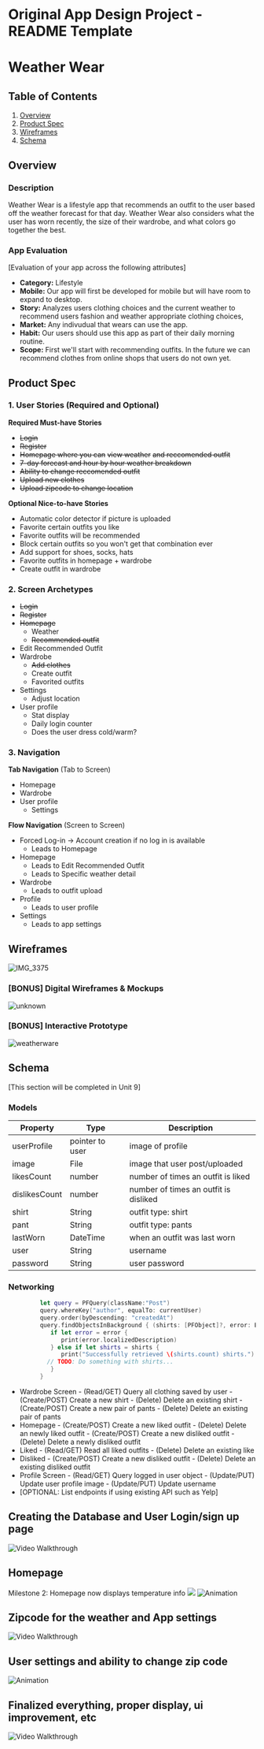 Original App Design Project - README Template
===

# Weather Wear

## Table of Contents
1. [Overview](#Overview)
1. [Product Spec](#Product-Spec)
1. [Wireframes](#Wireframes)
2. [Schema](#Schema)

## Overview
### Description
Weather Wear is a lifestyle app that recommends an outfit to the user based off the weather forecast for that day. Weather Wear also considers what the user has worn recently, the size of their wardrobe, and what colors go together the best.

### App Evaluation
[Evaluation of your app across the following attributes]
- **Category:** Lifestyle
- **Mobile:** Our app will first be developed for mobile but will have room to expand to desktop.
- **Story:** Analyzes users clothing choices and the current weather to recommend users fashion and weather appropriate clothing choices,
- **Market:** Any indivudual that wears can use the app.
- **Habit:** Our users should use this app as part of their daily morning routine.
- **Scope:** First we'll start with recommending outfits. In the future we can recommend clothes from online shops that users do not own yet. 

## Product Spec

### 1. User Stories (Required and Optional)

**Required Must-have Stories**

* ~~Login~~
* ~~Register~~
* ~~Homepage where you can~~ ~~view weather~~ ~~and reccomended outfit~~
* ~~7-day forecast and hour by hour weather breakdown~~
* ~~Ability to change reccomended outfit~~
* ~~Upload new clothes~~
* ~~Upload zipcode to change location~~

**Optional Nice-to-have Stories**

* Automatic color detector if picture is uploaded
* Favorite certain outfits you like
* Favorite outfits will be recommended 
* Block certain outfits so you won't get that combination ever
* Add support for shoes, socks, hats
* Favorite outfits in homepage + wardrobe
* Create outfit in wardrobe

### 2. Screen Archetypes

* ~~Login~~
* ~~Register~~
* ~~Homepage~~
   * Weather
   * ~~Recommended outfit~~
* Edit Recommended Outfit
* Wardrobe
   * ~~Add clothes~~
   * Create outfit
   * Favorited outfits
* Settings
   * Adjust location
* User profile
   * Stat display
   * Daily login counter
   * Does the user dress cold/warm?

### 3. Navigation

**Tab Navigation** (Tab to Screen)

* Homepage
* Wardrobe
* User profile
   * Settings

**Flow Navigation** (Screen to Screen)

* Forced Log-in -> Account creation if no log in is available
   * Leads to Homepage
* Homepage
   * Leads to Edit Recommended Outfit
   * Leads to Specific weather detail
* Wardrobe
   * Leads to outfit upload
* Profile
   * Leads to user profile
* Settings
   * Leads to app settings

## Wireframes
![IMG_3375](https://user-images.githubusercontent.com/50147938/160742246-edd3316a-093b-48bd-842b-ace2aabb7c91.jpg)

### [BONUS] Digital Wireframes & Mockups
![unknown](https://user-images.githubusercontent.com/50147938/160742347-91a7f921-794d-4548-83b6-bf7ede4a8bd2.png)

### [BONUS] Interactive Prototype
![weatherware](https://user-images.githubusercontent.com/50147938/160742062-0eb9cdf1-139a-441c-81c0-aad69f036498.gif)

## Schema 
[This section will be completed in Unit 9]
### Models
| Property | Type | Description |
| --- | --- | --- |
| userProfile | pointer to user | image of profile |
| image | File | image that user post/uploaded |
| likesCount | number | number of times an outfit is liked |
| dislikesCount | number | number of times an outfit is disliked |
| shirt | String | outfit type: shirt |
| pant | String | outfit type: pants |
| lastWorn | DateTime | when an outfit was last worn |
| user | String | username |
| password | String | user password |
### Networking
```swift
         let query = PFQuery(className:"Post")
         query.whereKey("author", equalTo: currentUser)
         query.order(byDescending: "createdAt")
         query.findObjectsInBackground { (shirts: [PFObject]?, error: Error?) in
            if let error = error { 
               print(error.localizedDescription)
            } else if let shirts = shirts {
               print("Successfully retrieved \(shirts.count) shirts.")
           // TODO: Do something with shirts...
            }
         }
```
- Wardrobe Screen
      - (Read/GET) Query all clothing saved by user
      - (Create/POST) Create a new shirt
      - (Delete) Delete an existing shirt
      - (Create/POST) Create a new pair of pants
      - (Delete) Delete an existing pair of pants
- Homepage
      - (Create/POST) Create a new liked outfit
      - (Delete) Delete an newly liked outfit
      - (Create/POST) Create a new disliked outfit
      - (Delete) Delete a newly disliked outfit
- Liked
      - (Read/GET) Read all liked outfits
      - (Delete) Delete an existing like
- Disliked
      - (Create/POST) Create a new disliked outfit
      - (Delete) Delete an existing disliked outfit
- Profile Screen
      - (Read/GET) Query logged in user object
      - (Update/PUT) Update user profile image
      - (Update/PUT) Update username
- [OPTIONAL: List endpoints if using existing API such as Yelp]


## Creating the Database and User Login/sign up page
<img src='http://g.recordit.co/jz6r6K27lU.gif' title='Video Walkthrough' width='' alt='Video Walkthrough' />

## Homepage
Milestone 2: Homepage now displays temperature info
![](gifs/milestone_1_homepage.gif)
![Animation](https://user-images.githubusercontent.com/50147938/164146857-7b53503a-17ad-45e2-83e0-6f98e6a9b16a.gif)

## Zipcode for the weather and App settings
<img src='http://g.recordit.co/M3nmwu7dXN.gif' title='Video Walkthrough' width='' alt='Video Walkthrough' />

## User settings and ability to change zip code
![Animation](https://user-images.githubusercontent.com/50147938/165433504-e4e32cf3-0770-44d5-a550-54167b491498.gif)

## Finalized everything, proper display, ui improvement, etc
<img src='http://g.recordit.co/PsMUu0qtWT.gif' title='Video Walkthrough' width='' alt='Video Walkthrough' />
